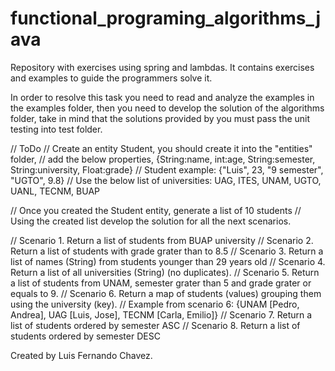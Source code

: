 # functional_programing_algorithms_java
Repository with exercises using spring and lambdas.
It contains exercises and examples to guide the programmers solve it.

In order to resolve this task you need to read and analyze the examples in the examples folder, 
then you need to develop the solution of the algorithms folder, take in mind that the solutions 
provided by you must pass the unit testing into test folder.

// ToDo
// Create an entity Student, you should create it into the "entities" folder,
// add the below properties, {String:name, int:age, String:semester, String:university, Float:grade}
// Student example: {"Luis", 23, "9 semester", "UGTO", 9.8}
// Use the below list of universities: UAG, ITES, UNAM, UGTO, UANL, TECNM, BUAP

// Once you created the Student entity, generate a list of 10 students
// Using the created list develop the solution for all the next scenarios.

// Scenario 1. Return a list of students from BUAP university
// Scenario 2. Return a list of students with grade grater than to 8.5
// Scenario 3. Return a list of names (String) from students younger than 29 years old
// Scenario 4. Return a list of all universities (String) (no duplicates).
// Scenario 5. Return a list of students from UNAM, semester grater than 5 and grade grater or equals to 9.
// Scenario 6. Return a map of students (values) grouping them using the university (key).
// Example from scenario 6: {UNAM [Pedro, Andrea], UAG [Luis, Jose], TECNM [Carla, Emilio]}
// Scenario 7. Return a list of students ordered by semester ASC
// Scenario 8. Return a list of students ordered by semester DESC

Created by Luis Fernando Chavez.
